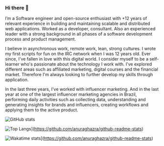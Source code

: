 ### Hi there 👋

I’m a Software engineer and open-source enthusiast with +12 years of relevant experience in building and maintaining scalable and distributed web applications. Worked as a developer, consultant. Also an experienced leader with a strong background in all phases of a software development process and product management.

I believe in asynchronous work, remote work, lean, strong cultures. I wrote my first scripts for fun on the IRC network when I was 12 years old. Ever since, I've fallen in love with this digital world. I consider myself to be a self-learner who's passionate about the technology I work with. I’ve explored different areas such as affiliated marketing, digital courses and the financial market. Therefore I'm always looking to further develop my skills through application.

In the last three years, I've worked with influencer marketing. And in the last year at one of the largest influencer marketing agencies in Brazil, performing daily activities such as collecting data, understanding and generating insights for brands and influencers, creating workflows and applying them to the active product.

![GitHub stats](https://github-readme-stats.vercel.app/api?username=rafaelszago&hide=contribs,prs)

![Top Langs](https://github-readme-stats.vercel.app/api/top-langs/?username=rafaelszago&layout=compact)](https://github.com/anuraghazra/github-readme-stats)

![Wakatime stats](https://github-readme-stats.vercel.app/api/wakatime?username=rafaelszago&layout=compact)](https://github.com/anuraghazra/github-readme-stats)
